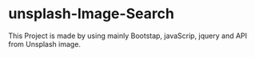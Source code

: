 # unsplash-Image-Search
This Project is made by using mainly Bootstap, javaScrip, jquery and API from Unsplash image.
